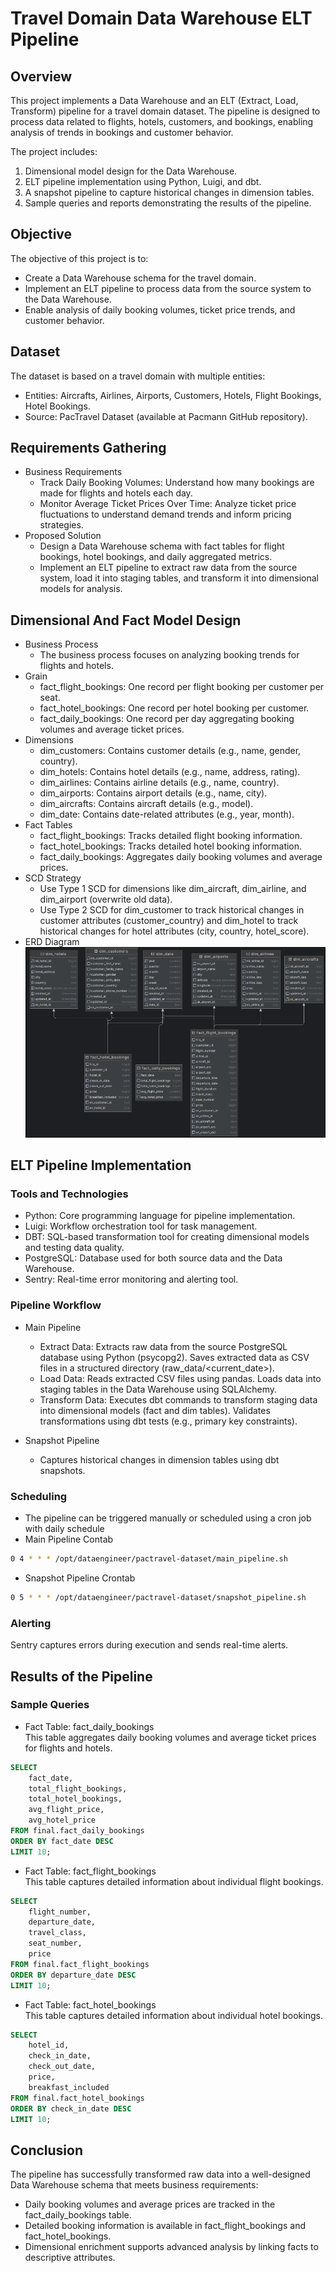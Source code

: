 # Travel Domain Data Warehouse ELT Pipeline
## Overview
This project implements a Data Warehouse and an ELT (Extract, Load, Transform) pipeline for a travel domain dataset. The pipeline is designed to process data related to flights, hotels, customers, and bookings, enabling analysis of trends in bookings and customer behavior.

The project includes:
1. Dimensional model design for the Data Warehouse.
2. ELT pipeline implementation using Python, Luigi, and dbt.
3. A snapshot pipeline to capture historical changes in dimension tables.
4. Sample queries and reports demonstrating the results of the pipeline.

## Objective
The objective of this project is to:
- Create a Data Warehouse schema for the travel domain.
- Implement an ELT pipeline to process data from the source system to the Data Warehouse.
- Enable analysis of daily booking volumes, ticket price trends, and customer behavior.

## Dataset
The dataset is based on a travel domain with multiple entities:
- Entities: Aircrafts, Airlines, Airports, Customers, Hotels, Flight      Bookings, Hotel Bookings.
- Source: PacTravel Dataset (available at Pacmann GitHub repository).

## Requirements Gathering
- Business Requirements
  - Track Daily Booking Volumes:
    Understand how many bookings are made for flights and hotels each day.
  - Monitor Average Ticket Prices Over Time:
    Analyze ticket price fluctuations to understand demand trends and inform pricing strategies.
- Proposed Solution
  - Design a Data Warehouse schema with fact tables for flight bookings, hotel bookings, and daily aggregated metrics.
  - Implement an ELT pipeline to extract raw data from the source system, load it into staging tables, and transform it into dimensional models for analysis.

## Dimensional And Fact Model Design
- Business Process
    - The business process focuses on analyzing booking trends for flights and hotels.
- Grain
  - fact_flight_bookings: One record per flight booking per customer per  seat.
  - fact_hotel_bookings: One record per hotel booking per customer.
  - fact_daily_bookings: One record per day aggregating booking volumes and average ticket prices.
- Dimensions
  - dim_customers: Contains customer details (e.g., name, gender, country).
  - dim_hotels: Contains hotel details (e.g., name, address, rating).
  - dim_airlines: Contains airline details (e.g., name, country).
  - dim_airports: Contains airport details (e.g., name, city).
  - dim_aircrafts: Contains aircraft details (e.g., model).
  - dim_date: Contains date-related attributes (e.g., year, month).
- Fact Tables
  - fact_flight_bookings: Tracks detailed flight booking information.
  - fact_hotel_bookings: Tracks detailed hotel booking information.
  - fact_daily_bookings: Aggregates daily booking volumes and average prices.
- SCD Strategy
  - Use Type 1 SCD for dimensions like dim_aircraft, dim_airline, and dim_airport (overwrite old data).
  - Use Type 2 SCD for dim_customer to track historical changes in customer attributes (customer_country) and dim_hotel to track historical changes for hotel attributes (city, country, hotel_score).
- ERD Diagram
  ![ezcv logo](https://raw.githubusercontent.com/fachrianlr/pactravel/master/assets/erd.png)


## ELT Pipeline Implementation
### Tools and Technologies
- Python: Core programming language for pipeline implementation.
- Luigi: Workflow orchestration tool for task management.
- DBT: SQL-based transformation tool for creating dimensional models and testing data quality.
- PostgreSQL: Database used for both source data and the Data Warehouse.
- Sentry: Real-time error monitoring and alerting tool.

### Pipeline Workflow
- Main Pipeline
  - Extract Data:
  Extracts raw data from the source PostgreSQL database using Python (psycopg2).
  Saves extracted data as CSV files in a structured directory (raw_data/<current_date>).
  - Load Data:
  Reads extracted CSV files using pandas.
  Loads data into staging tables in the Data Warehouse using SQLAlchemy.
  - Transform Data:
  Executes dbt commands to transform staging data into dimensional models (fact and dim tables).
  Validates transformations using dbt tests (e.g., primary key constraints).

- Snapshot Pipeline
  - Captures historical changes in dimension tables using dbt snapshots.

### Scheduling
- The pipeline can be triggered manually or scheduled using a cron job with daily schedule
- Main Pipeline Contab
```bash
0 4 * * * /opt/dataengineer/pactravel-dataset/main_pipeline.sh
```
- Snapshot Pipeline Crontab
```bash
0 5 * * * /opt/dataengineer/pactravel-dataset/snapshot_pipeline.sh
```

### Alerting
Sentry captures errors during execution and sends real-time alerts.

## Results of the Pipeline
### Sample Queries
- Fact Table: fact_daily_bookings <br>
  This table aggregates daily booking volumes and average ticket prices for flights and hotels.

```sql
SELECT 
    fact_date, 
    total_flight_bookings, 
    total_hotel_bookings, 
    avg_flight_price, 
    avg_hotel_price
FROM final.fact_daily_bookings
ORDER BY fact_date DESC
LIMIT 10;
```
- Fact Table: fact_flight_bookings <br>
This table captures detailed information about individual flight bookings.
```sql
SELECT 
    flight_number, 
    departure_date, 
    travel_class, 
    seat_number, 
    price
FROM final.fact_flight_bookings
ORDER BY departure_date DESC
LIMIT 10;
```
- Fact Table: fact_hotel_bookings <br>
This table captures detailed information about individual hotel bookings.
```sql
SELECT
    hotel_id,
    check_in_date,
    check_out_date,
    price,
    breakfast_included
FROM final.fact_hotel_bookings
ORDER BY check_in_date DESC
LIMIT 10;
```
## Conclusion
The pipeline has successfully transformed raw data into a well-designed Data Warehouse schema that meets business requirements:
- Daily booking volumes and average prices are tracked in the fact_daily_bookings table.
- Detailed booking information is available in fact_flight_bookings and fact_hotel_bookings.
- Dimensional enrichment supports advanced analysis by linking facts to descriptive attributes.
